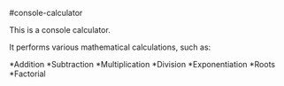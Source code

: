 #console-calculator

This is a console calculator.

It performs various mathematical calculations, such as:

*Addition
*Subtraction
*Multiplication
*Division
*Exponentiation
*Roots
*Factorial
